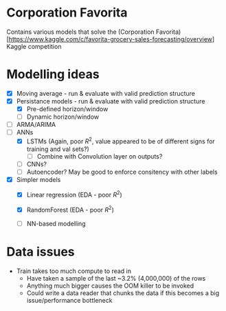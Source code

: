 # Corporation Favorita

Contains various models that solve the (Corporation Favorita)[https://www.kaggle.com/c/favorita-grocery-sales-forecasting/overview] Kaggle competition

# Modelling ideas
* [X] Moving average - run & evaluate with valid prediction structure
* [X] Persistance models - run & evaluate with valid prediction structure
    * [x] Pre-defined horizon/window
    * [ ] Dynamic horizon/window
* [ ] ARMA/ARIMA
* [ ] ANNs
    * [X] LSTMs (Again, poor $R^2$, value appeared to be of different signs for training and val sets?)
        * [ ] Combine with Convolution layer on outputs?
    * [ ] CNNs?
    * [ ] Autoencoder? May be good to enforce consitency with other labels
* [X] Simpler models
    * [X] Linear regression (EDA - poor $R^2$)
    * [X] RandomForest (EDA - poor $R^2$)
    * [ ] NN-based modelling


# Data issues
* Train takes too much compute to read in
    * Have taken a sample of the last ~3.2% (4,000,000) of the rows
    * Anything much bigger causes the OOM killer to be invoked
    * Could write a data reader that chunks the data if this becomes a big issue/performance bottleneck
